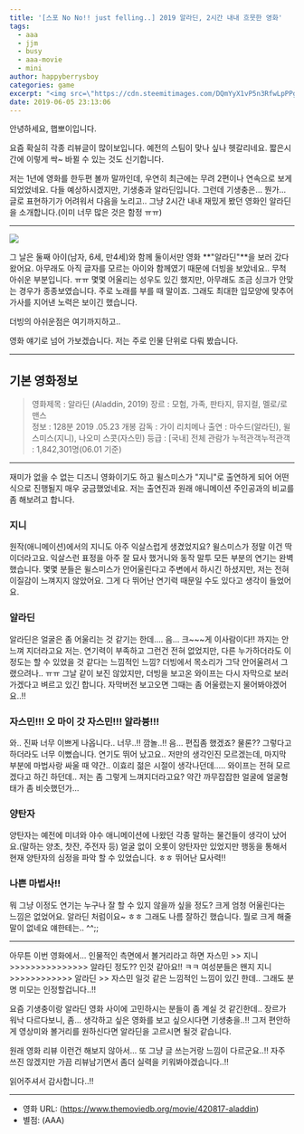 ```yaml
---
title: '[스포 No No!! just felling..] 2019 알라딘, 2시간 내내 흐뭇한 영화'
tags:
  - aaa
  - jjm
  - busy
  - aaa-movie
  - mini
author: happyberrysboy
categories: game
excerpt: "<img src=\"https://cdn.steemitimages.com/DQmYyX1vP5n3RfwLpPPgxHZXAFLVC9DqfqqfuoVzMB3WSKx/image.png\" />\r\n안녕하세요, 햅뽀이입니다.  요즘 확실히 각종 리뷰글이 많이보입니다. 예전의 스팀이 맞나 싶나 헷갈리네요. 짧은시간에 이렇게 싹~ 바뀔 수 있는 것도 신기합니다.   저는 1년에 영화를 한두편 볼까 말까인데, 우연히 최근에는 무려 2편이나 연속으로 보게 되었었네요. 다들 예상하시겠지만, 기생충과 알라딘입니다. 그런데 기생충은... 뭔가... 글로 표현하기가....."
date: 2019-06-05 23:13:06
---
```


안녕하세요, 햅뽀이입니다.

요즘 확실히 각종 리뷰글이 많이보입니다. 예전의 스팀이 맞나 싶나 헷갈리네요. 짧은시간에 이렇게 싹~ 바뀔 수 있는 것도 신기합니다. 

저는 1년에 영화를 한두편 볼까 말까인데, 우연히 최근에는 무려 2편이나 연속으로 보게 되었었네요. 다들 예상하시겠지만, 기생충과 알라딘입니다. 그런데 기생충은... 뭔가... 글로 표현하기가 어려워서 다음을 노리고.. 그냥 2시간 내내 재밌게 봤던 영화인 알라딘을 소개합니다.(이미 너무 많은 것은 함정 ㅠㅠ)

___

![](https://cdn.steemitimages.com/DQmYyX1vP5n3RfwLpPPgxHZXAFLVC9DqfqqfuoVzMB3WSKx/image.png)

그 날은 둘째 아이(남자, 6세, 만4세)와 함께 둘이서만 영화 **"알라딘"**을 보러 갔다왔어요.  아무래도 아직 글자를 모르는 아이와 함께였기 때문에 더빙을 보았네요.. 무척 아쉬운 부분입니다. ㅠㅠ 몇몇 어울리는 성우도 있긴 했지만, 아무래도 조금 싱크가 안맞는 경우가 종종보였습니다. 주로 노래를 부를 때 말이죠. 그래도 최대한 입모양에 맞추어 가사를 지어낸 노력은 보이긴 했습니다.

더빙의 아쉬운점은 여기까지하고..

영화 얘기로 넘어 가보겠습니다. 저는 주로 인물 단위로 다뤄 봤습니다.

___

## 기본 영화정보

> 영화제목 : 알라딘 (Aladdin, 2019)
장르 : 모험, 가족, 판타지, 뮤지컬, 멜로/로맨스  
정보 :  128분 2019 .05.23 개봉
감독 : 가이 리치메나 
출연 : 마수드(알라딘), 윌 스미스(지니), 나오미 스콧(자스민)
등급 : [국내] 전체 관람가
누적관객누적관객 : 1,842,301명(06.01 기준)

___


재미가 없을 수 없는 디즈니 영화이기도 하고 윌스미스가 "지니"로 출연하게 되어 어떤식으로 진행될지 매우 궁금했었네요.
저는 출연진과 원래 애니메이션 주인공과의 비교를 좀 해보려고 합니다.

###  지니
원작(애니메이션)에서의 지니도 아주 익살스럽게 생겼었지요? 윌스미스가 정말 이건 딱이더라고요. 익살스런 표정을 아주 잘 묘사 했거니와 동작 말투 모든 부분의 연기는 완벽했습니다. 몇몇 분들은 윌스미스가 안어울린다고 주변에서 하시긴 하셨지만, 저는 전혀 이질감이 느껴지지 않았어요. 그게 다 뛰어난 연기력 때문일 수도 있다고 생각이 들었어요. 

### 알라딘
알라딘은 얼굴은 좀 어울리는 것 같기는 한데.... 음... 크~~~게 이사람이다!! 까지는 안느껴 지더라고요 저는. 연기력이 부족하고 그런건 전혀 없었지만, 다른 누가하더라도 이정도는 할 수 있었을 것 같다는 느낌적인 느낌? 더빙에서 목소리가 그닥 안어울려서 그랬으려나.. ㅠㅠ 그날 같이 보진 않았지만, 더빙을 보고온 와이프는 다시 자막으로 보러 가겠다고 벼르고 있긴 합니다. 자막버전 보고오면 그때는 좀 어울렸는지 물어봐야겠어요..!!

### 자스민!!! 오 마이 갓 자스민!!! 알라븅!!!
와.. 진짜 너무 이쁘게 나옵니다.. 너무..!! 깜놀..!! 음... 편집좀 했겠죠? 물론?? 그렇다고 하더라도 너무 이뻤습니다. 연기도 뛰어 났고요.. 저만의 생각인진 모르겠는데, 마지막 부분에 마법사랑 싸울 때 약간.. 이효리 젊은 시절이 생각나던데..... 와이프는 전혀 모르겠다고 하긴 하던데.. 저는 좀 그렇게 느껴지더라고요? 약간 까무잡잡한 얼굴에 얼굴형태가 좀 비슷했던가... 


### 양탄자
양탄자는 예전에 미녀와 야수 애니메이션에 나왔던 각종 말하는 물건들이 생각이 났어요.(말하는 양초, 찻잔, 주전자 등) 얼굴 없이 오롯이 양탄자만 있었지만 행동을 통해서 현재 양탄자의 심정을 파악 할 수 있었습니다. ㅎㅎ 뛰어난 묘사력!!

### 나쁜 마법사!!
뭐 그냥 이정도 연기는 누구나 잘 할 수 있지 않을까 싶을 정도? 크게 엄청 어울린다는 느낌은 없었어요. 알라딘 처럼이요~ ㅎㅎ 그래도 나름 잘하긴 했습니다. 뭘로 크게 해줄말이 없네요 얘한테는.. ^^;;
___

아무튼 이번 영화에서... 인물적인 측면에서 볼거리라고 하면 자스민 >> 지니 >>>>>>>>>>>>>>> 알라딘 정도?? 인것 같아요!! ㅋㅋ
여성분들은 왠지 지니 >>>>>>>>>>>> 알라딘 >> 자스민 일것 같은 느낌적인 느낌이 있긴 한데.. 그래도 분명 미모는 인정할겁니다..!!

요즘 기생충이랑 알라딘 영화 사이에 고민하시는 분들이 좀 계실 것 같긴한데.. 장르가 워낙 다르다보니, 좀... 생각하고 싶은 영화를 보고 싶으시다면 기생충을..!! 그저 편안하게 영상미와 볼거리를 원하신다면 알라딘을 고르시면 될것 같습니다.

원래 영화 리뷰 이런건 해보지 않아서... 또 그냥 글 쓰는거랑 느낌이 다르군요..!! 자주 쓰진 않겠지만 가끔 리뷰남기면서 좀더 실력을 키워봐야겠습니다..!! 

읽어주셔서 감사합니다..!!

___


* 영화 URL: (https://www.themoviedb.org/movie/420817-aladdin)
* 별점: (AAA)
